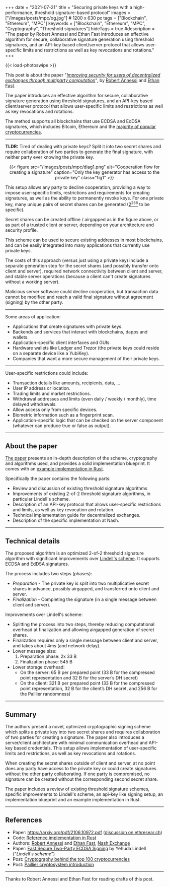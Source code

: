 +++
date = "2021-07-21"
title = "Securing private keys with a high-performance, threshold signature-based protocol"
images = ["/images/posts/mpc/og.jpg"]  # 1200 x 630 px
tags = ["Blockchain", "Ethereum", "MPC"]
keywords = ["Blockchain", "Ethereum", "MPC", "Cryptography", "Threshold signatures"]
hideTags = true
#description = "The paper by Robert Annessi and Ethan Fast introduces an effective algorithm for secure, collaborative signature generation using threshold signatures, and an API-key based client/server protocol that allows user-specific limits and restrictions as well as key revocations and rotations."
+++

{{< load-photoswipe >}}


This post is about the paper "_[Improving security for users of decentralized exchanges through multiparty computation](https://arxiv.org/pdf/2106.10972.pdf)_", by [Robert Annessi](https://annessi.net/) and [Ethan Fast](https://twitter.com/unignorant).

<!-- The paper introduces an effective way for collaborative, secure signature generation by splitting a private key into secret shares and utilizing an API-key based client/server protocol that allows key revocations and application of application-specific limit and restrictions. -->
The paper introduces an effective algorithm for secure, collaborative signature generation using threshold signatures, and an API-key based client/server protocol that allows user-specific limits and restrictions as well as key revocations and rotations.

The method supports all blockchains that use ECDSA and EdDSA signatures, which includes Bitcoin, Ethereum and the [majority of popular cryptocurrencies](http://ethanfast.com/top-crypto.html).

<!-- The paper introduces an effective way for secure, collaborative signature generation utilizing an API-key based client/server protocol that allows key revocations and application of application-specific limit and restrictions. -->

---

**TLDR:** Tired of dealing with private keys? Split it into two secret shares and require collaboration of two parties to generate the final signature, with neither party ever knowing the private key.

<!-- Even if one secret share is compromised, an attacker cannot create signatures with that alone, and at no point in the process the full private key is revealed. -->

<center class="fig1-wrap">
{{< figure src="/images/posts/mpc/diag1.png" alt="Cooperation flow for creating a signature" caption="Only the key generator has access to the private key" class="fig1" >}}
</center>

This setup allows any party to decline cooperation, providing a way to impose user-specific limits, restrictions and requirements for creating signatures, as well as the ability to permanently revoke keys.
For one private key, many unique pairs of secret shares can be generated ([2<sup>256</sup>](https://www.google.com/search?q=2+to+the+power+of+256) to be specific).

Secret shares can be created offline / airgapped as in the figure above, or as part of a trusted client or server, depending on your architecture and security profile.

This scheme can be used to secure existing addresses in most blockchains, and can be easily integrated into many applications that currently use private keys.

The costs of this approach (versus just using a private key) include a separate generation step for the secret shares (and possibly transfer onto client and server), required network connectivity between client and server, and stable server operations (because a client can't create signatures without a working server).

Malicious server software could decline cooperation, but transaction data cannot be modified and reach a valid final signature without agreement (signing) by the other party.

---

Some areas of application:

* Applications that create signatures with private keys.
* Backends and services that interact with blockchains, dapps and wallets.
* Application-specific client interfaces and GUIs.
* Hardware wallets like Ledger and Trezor (the private keys could reside on a separate device like a YubiKey).
* Companies that want a more secure management of their private keys.

---

User-specific restrictions could include:

* Transaction details like amounts, recipients, data, ...
* User IP address or location.
* Trading limits and market restrictions.
* Withdrawal addresses and limits (even daily / weekly / monthly), time delayed withdrawals.
* Allow access only from specific devices.
* Biometric information such as a fingerprint scan.
* Application-specific logic that can be checked on the server component (whatever can produce true or false as output).

---


## About the paper

[The paper](https://arxiv.org/pdf/2106.10972.pdf) presents an in-depth description of the scheme, cryptography and algorithms used, and provides a solid implementation blueprint. It comes with an [example implementation in Rust](https://github.com/nash-io/nash-rust/tree/master/mpc-wallet/nash-mpc).

Specifically the paper contains the following parts:

* Review and discussion of existing threshold signature algorithms
* Improvements of existing 2-of-2 threshold signature algorithms, in particular Lindell's scheme.
* Description of an API-key protocol that allows user-specific restrictions and limits, as well as key revocation and rotation.
* Technical implementation guide for decentralized exchanges.
* Description of the specific implementation at Nash.


---

## Technical details

The proposed algorithm is an optimized 2-of-2 threshold signature algorithm with significant improvements over [Lindell's scheme](https://eprint.iacr.org/2017/552). It supports ECDSA and EdDSA signatures.

The process includes two steps (phases):

* _Preparation_ - The private key is split into two multiplicative secret shares in advance, possibly airgapped, and transferred onto client and server.
* _Finalization_ - Completing the signature (in a single message between client and server).

Improvements over Lindell's scheme:

* Splitting the process into two steps, thereby reducing computational overhead at finalization and allowing airgapped generation of secret shares.
* Finalization requires only a single message between client and server, and takes about 4ms (and network delay).
* Lower message size:
  1. Preparation phase: 2x 33 B
  2. Finalization phase: 545 B
* Lower storage overhead:
  * On the server: 65 B per prepared point (33 B for the compressed point representation and 32 B for the server’s DH secret)
  * On the client: 321 B per prepared point (33 B for the compressed point representation, 32 B for the client’s DH secret, and 256 B for the Paillier randomness)

---

## Summary

The authors present a novel, optimized cryptographic signing scheme which splits a private key into two secret shares and requires collaboration of two parties for creating a signature. The paper also introduces a server/client architecture with minimal communication overhead and API-key based credentials.
This setup allows implementation of user-specific limits and restrictions, as well as key revocations and rotations.

When creating the secret shares outside of client and server, at no point does any party have access to the private key or could create signatures without the other party collaborating. If one party is compromised, no signature can be created without the corresponding second secret share.

The paper includes a review of existing threshold signature schemes, specific improvements to Lindell's scheme, an api-key like signing setup, an implementation blueprint and an example implementation in Rust.

---

## References

* Paper: https://arxiv.org/pdf/2106.10972.pdf ([discussion on ethresear.ch](https://ethresear.ch/t/improving-security-for-users-of-defi-services-dexs-through-mpc-threshold-signatures/10035))
* Code: [Reference implementation in Rust](https://github.com/nash-io/nash-rust/tree/master/mpc-wallet/nash-mpc)
* Authors: [Robert Annessi](https://annessi.net/) and [Ethan Fast](https://twitter.com/unignorant), [Nash Exchange](https://nash.io/)
* Paper: [Fast Secure Two-Party ECDSA Signing](https://eprint.iacr.org/2017/552) by Yehuda Lindell ("_Lindell's scheme_")
* Post: [Cryptography behind the top 100 cryptocurrencies](http://ethanfast.com/top-crypto.html)
* Post: [Paillier cryptosystem introduction](https://blog.openmined.org/the-paillier-cryptosystem/)

---

Thanks to Robert Annessi and Ethan Fast for reading drafts of this post.
